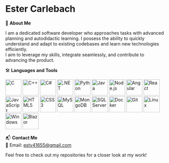 # Ester Carlebach

🌟 **About Me**

I am a dedicated software developer who approaches tasks with advanced planning and autodidactic learning. I possess the ability to quickly understand and adapt to existing codebases and learn new technologies efficiently.  
I aim to leverage my skills, integrate seamlessly, and contribute to advancing the product.

🛠️ **Languages and Tools**  
<p align="left">
   <img src="https://img.icons8.com/color/48/000000/c-programming.png" alt="C" title="C" width="50" height="50"/>
   <img src="https://img.icons8.com/color/48/000000/c-plus-plus-logo.png" alt="C++" title="C++" width="50" height="50"/>
   <img src="https://img.icons8.com/color/48/000000/c-sharp-logo.png" alt="C#" title="C#" width="50" height="50"/>
   <img src="https://img.icons8.com/color/48/000000/net-framework.png" alt=".NET" title=".NET" width="50" height="50"/>
   <img src="https://img.icons8.com/color/48/000000/python--v1.png" alt="Python" title="Python" width="50" height="50"/>
   <img src="https://img.icons8.com/color/48/000000/java-coffee-cup-logo.png" alt="Java" title="Java" width="50" height="50"/>
   <img src="https://img.icons8.com/color/48/000000/nodejs.png" alt="Node.js" title="Node.js" width="50" height="50"/>
   <img src="https://img.icons8.com/color/48/000000/angularjs.png" alt="Angular" title="Angular" width="50" height="50"/>
   <img src="https://img.icons8.com/color/48/000000/react-native.png" alt="React" title="React" width="50" height="50"/>
   <img src="https://img.icons8.com/color/48/000000/javascript.png" alt="JavaScript" title="JavaScript" width="50" height="50"/>
   <img src="https://img.icons8.com/color/48/000000/html-5.png" alt="HTML5" title="HTML5" width="50" height="50"/>
   <img src="https://img.icons8.com/color/48/000000/css3.png" alt="CSS3" title="CSS3" width="50" height="50"/>
   <img src="https://img.icons8.com/color/48/000000/mysql-logo.png" alt="MySQL" title="MySQL" width="50" height="50"/>
   <img src="https://img.icons8.com/color/48/000000/mongodb.png" alt="MongoDB" title="MongoDB" width="50" height="50"/>
   <img src="https://img.icons8.com/color/48/000000/microsoft-sql-server.png" alt="SQL Server" title="SQL Server" width="50" height="50"/>
   <img src="https://img.icons8.com/color/48/000000/docker.png" alt="Docker" title="Docker" width="50" height="50"/>
   <img src="https://img.icons8.com/color/48/000000/git.png" alt="Git" title="Git" width="50" height="50"/>
   <img src="https://img.icons8.com/color/48/000000/linux.png" alt="Linux" title="Linux" width="50" height="50"/>
   <img src="https://img.icons8.com/color/48/000000/windows-10.png" alt="Windows" title="Windows" width="50" height="50"/>
   <img src="https://upload.wikimedia.org/wikipedia/commons/thumb/d/d0/Blazor.png/120px-Blazor.png" alt="Blazor" title="Blazor" width="50" height="50"/>
</p>


📬 **Contact Me**  
📧 Email: [esty41655@gmail.com](mailto:esty41655@gmail.com)  

Feel free to check out my repositories for a closer look at my work!
